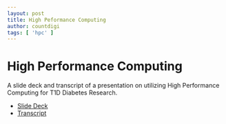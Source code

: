```yaml
---
layout: post
title: High Peformance Computing
author: countdigi
tags: [ 'hpc' ]
---
```


# High Performance Computing

A slide deck and transcript of a presentation on utilizing High Performance Computing for T1D Diabetes Research.

- [Slide Deck](https://countdigi.github.io/talk-teddy-hpc)
- [Transcript](https://github.com/countdigi/talk-teddy-hpc/blob/master/notes.txt)

<br/>
